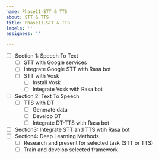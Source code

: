 ```yaml
---
name: Phase11-STT & TTS
about: STT & TTS
title: Phase11-STT & TTS
labels: ''
assignees: ''

---
```


- [ ] Section 1: Speech To Text
  - [ ] STT with Google services
  - [ ] Integrate Google STT with Rasa bot
  - [ ] STT with Vosk 
    - [ ] Install Vosk
    - [ ] Integrate Vosk with Rasa bot
- [ ] Section 2: Text To Speech
  - [ ] TTS with DT
    - [ ] Generate data
    - [ ] Develop DT
    - [ ] Integrate DT-TTS with Rasa bot
- [ ] Section3: Integrate STT and TTS wtih Rasa bot
- [ ] Section4: Deep Learning Methods
  - [ ] Research and present for selected task (STT or TTS)
  - [ ] Train and develop selected framework
